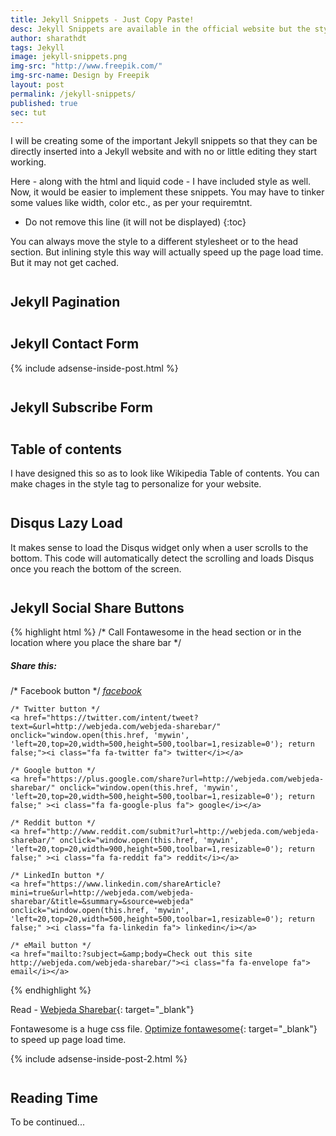 ```yaml
---
title: Jekyll Snippets - Just Copy Paste!
desc: Jekyll Snippets are available in the official website but the styling is not. I'm trying to create jekyll snippets that you can copy it to your jekyll website and it starts working. 
author: sharathdt
tags: Jekyll
image: jekyll-snippets.png
img-src: "http://www.freepik.com/"
img-src-name: Design by Freepik
layout: post
permalink: /jekyll-snippets/
published: true
sec: tut
---
```


I will be creating some of the important Jekyll snippets so that they can be directly inserted into a Jekyll website and with no or little editing they start working.

Here - along with the html and liquid code - I have included style as well. Now, it would be easier to implement these snippets. You may have to tinker some values like width, color etc., as per your requiremtnt.

* Do not remove this line (it will not be displayed)
{:toc}


You can always move the style to a different stylesheet or to the head section. But inlining style this way will actually speed up the page load time. But it may not get cached.


## Jekyll Pagination

<script src="https://gist.github.com/sharu725/3c3a3971955d02e24f45edc864bf8172.js"></script>

## Jekyll Contact Form

<script src="https://gist.github.com/sharu725/b8bc09d8a6bb57c637df0b5ae958c155.js"></script>

{% include adsense-inside-post.html %}

## Jekyll Subscribe Form

<script src="https://gist.github.com/sharu725/744bf9357c62a34d416ba71650a64968.js"></script>

## Table of contents
I have designed this so as to look like Wikipedia Table of contents. You can make chages in the style tag to personalize for your website.

<script src="https://gist.github.com/sharu725/2e3b740d14edcd493b623fec5dc1c228.js"></script>

## Disqus Lazy Load
It makes sense to load the Disqus widget only when a user scrolls to the bottom. This code will automatically detect the scrolling and loads Disqus once you reach the bottom of the screen.

<script src="https://gist.github.com/sharu725/ef18ae0645b6b179fcc1263f156f0db9.js"></script>


## Jekyll Social Share Buttons

{% highlight html %}
/* Call Fontawesome in the head section or in the location where you place the share bar */
<link href="https://maxcdn.bootstrapcdn.com/font-awesome/4.7.0/css/font-awesome.min.css" rel="stylesheet">
<div class="share-box"> 
    <h5>Share this:</h5>
    /* Facebook button */
    <a href="https://www.facebook.com/sharer/sharer.php?u=http://webjeda.com/webjeda-sharebar/" onclick="window.open(this.href, 'mywin',
    'left=20,top=20,width=500,height=500,toolbar=1,resizable=0'); return false;" ><i class="fa fa-facebook-official fa"> facebook</i></a>
     
    /* Twitter button */             
    <a href="https://twitter.com/intent/tweet?text=&url=http://webjeda.com/webjeda-sharebar/" onclick="window.open(this.href, 'mywin',
    'left=20,top=20,width=500,height=500,toolbar=1,resizable=0'); return false;"><i class="fa fa-twitter fa"> twitter</i></a>
     
    /* Google button */       
    <a href="https://plus.google.com/share?url=http://webjeda.com/webjeda-sharebar/" onclick="window.open(this.href, 'mywin',
    'left=20,top=20,width=500,height=500,toolbar=1,resizable=0'); return false;" ><i class="fa fa-google-plus fa"> google</i></a>
    
    /* Reddit button */        
    <a href="http://www.reddit.com/submit?url=http://webjeda.com/webjeda-sharebar/" onclick="window.open(this.href, 'mywin',
    'left=20,top=20,width=900,height=500,toolbar=1,resizable=0'); return false;" ><i class="fa fa-reddit fa"> reddit</i></a>    
    
    /* LinkedIn button */
    <a href="https://www.linkedin.com/shareArticle?mini=true&url=http://webjeda.com/webjeda-sharebar/&title=&summary=&source=webjeda" onclick="window.open(this.href, 'mywin',
    'left=20,top=20,width=500,height=500,toolbar=1,resizable=0'); return false;" ><i class="fa fa-linkedin fa"> linkedin</i></a>
    
    /* eMail button */                         
    <a href="mailto:?subject=&amp;body=Check out this site http://webjeda.com/webjeda-sharebar/"><i class="fa fa-envelope fa"> email</i></a>  
                            
</div>
{% endhighlight %}

Read - [Webjeda Sharebar](http://webjeda.com/webjeda-sharebar/){: target="_blank"}

Fontawesome is a huge css file. [Optimize fontawesome](/optimize-fontawesome/){: target="_blank"} to speed up page load time.


<style>
h2 {
    margin-top: 2em;
}
</style>


{% include adsense-inside-post-2.html %}

## Reading Time

<script src="https://gist.github.com/sharu725/d8c9566562166d6d1fd6f3f49972245e.js"></script>


To be continued...